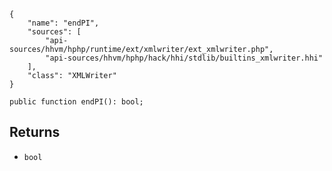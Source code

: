 ``` yamlmeta
{
    "name": "endPI",
    "sources": [
        "api-sources/hhvm/hphp/runtime/ext/xmlwriter/ext_xmlwriter.php",
        "api-sources/hhvm/hphp/hack/hhi/stdlib/builtins_xmlwriter.hhi"
    ],
    "class": "XMLWriter"
}
```




``` Hack
public function endPI(): bool;
```




## Returns




+ ` bool `
<!-- HHAPIDOC -->
